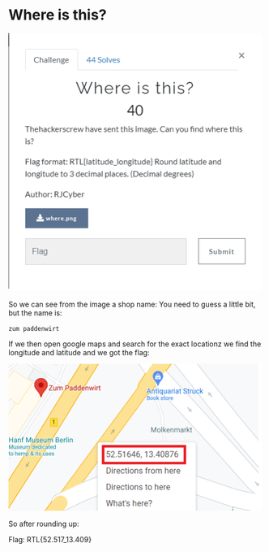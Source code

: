 # Where is this?
<img src="Images/challenge.png" width="500" >

So we can see from the image a shop name:
You need to guess a little bit, but the name is:
```
zum paddenwirt
```
If we then open google maps and search for the exact locationz we find the longitude and latitude and we got the flag:

<img src="Images/flag.png" width="500" >

So after rounding up:

Flag: RTL{52.517_13.409}
